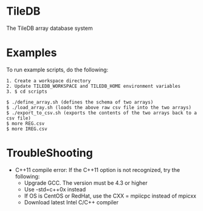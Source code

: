 
TileDB
======

The TileDB array database system

Examples
========

To run example scripts, do the following:

    1. Create a workspace directory
    2. Update TILEDB_WORKSPACE and TILEDB_HOME environment variables
    3. $ cd scripts 
  
    $ ./define_array.sh (defines the schema of two arrays)
    $ ./load_array.sh (loads the above raw csv file into the two arrays)
    $ ./export_to_csv.sh (exports the contents of the two arrays back to a csv file)
    $ more REG.csv
    $ more IREG.csv

TroubleShooting
===============

* C++11 compile error: If the C++11 option is not recognized, try the following:
  * Upgrade GCC. The version must be 4.3 or higher
  * Use -std=c++0x instead
  * If OS is CentOS or RedHat, use the CXX = mpiicpc instead of mpicxx
  * Download latest Intel C/C++ compiler
